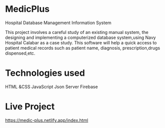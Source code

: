 # MedicPlus
Hospital Database Management Information System

This project involves a careful study of an existing manual system, the designing and implementing a computerized database system,using Navy Hospital Calabar as a case study. This software will help a quick access to patient medical records such as patient name, diagnosis, prescription,drugs dispensed,etc.


# Technologies used
HTML &CSS
JavaScript
Json Server 
Firebase

# Live Project
https://medic-plus.netlify.app/index.html
